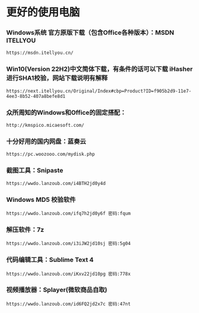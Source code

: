 # 更好的使用电脑

### Windows系统 官方原版下载（包含Office各种版本）：MSDN ITELLYOU 								
	https://msdn.itellyou.cn/

### Win10(Version 22H2)中文简体下载，有条件的话可以下载 iHasher 进行SHA1校验，网站下载说明有解释
	https://next.itellyou.cn/Original/Index#cbp=Product?ID=f905b2d9-11e7-4ee3-8b52-407a8befe8d1

### 众所周知的Windows和Office的固定搭配： 														
	http://kmspico.micaesoft.com/

### 十分好用的国内网盘：蓝奏云																	
	https://pc.woozooo.com/mydisk.php

### 截图工具：Snipaste																		
	https://wwdo.lanzoub.com/i4BTH2jd0y4d

### Windows MD5 校验软件																		
	https://wwdo.lanzoub.com/ifq7h2jd0y6f 密码:fqum

### 解压软件：7z																				
	https://wwdo.lanzoub.com/i3iJW2jd10sj 密码:5g04

### 代码编辑工具：Sublime Text 4 																
	https://wwdo.lanzoub.com/iKxv22jd10pg 密码:778x

### 视频播放器：Splayer(微软商品自取)															
	https://wwdo.lanzoub.com/id6FQ2jd2x7c 密码:47nt

 
